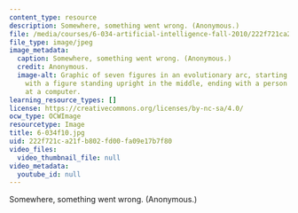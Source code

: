 ```yaml
---
content_type: resource
description: Somewhere, something went wrong. (Anonymous.)
file: /media/courses/6-034-artificial-intelligence-fall-2010/222f721ca21fb802fd00fa09e17b7f80_6-034f10.JPG
file_type: image/jpeg
image_metadata:
  caption: Somewhere, something went wrong. (Anonymous.)
  credit: Anonymous.
  image-alt: Graphic of seven figures in an evolutionary arc, starting with a monkey,
    with a figure standing upright in the middle, ending with a person hunched over
    at a computer.
learning_resource_types: []
license: https://creativecommons.org/licenses/by-nc-sa/4.0/
ocw_type: OCWImage
resourcetype: Image
title: 6-034f10.jpg
uid: 222f721c-a21f-b802-fd00-fa09e17b7f80
video_files:
  video_thumbnail_file: null
video_metadata:
  youtube_id: null
---
```

Somewhere, something went wrong. (Anonymous.)
